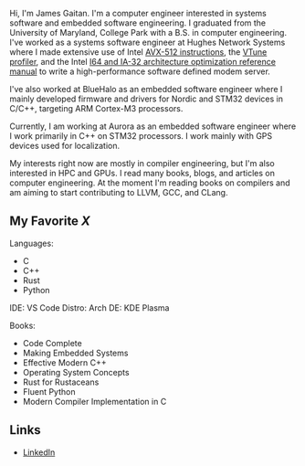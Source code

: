 Hi, I'm James Gaitan. I'm a computer engineer interested in systems software and embedded software engineering. I graduated from the University of Maryland, College Park with a B.S. in computer engineering. I've worked as a systems software engineer 
at Hughes Network Systems where I made extensive use of Intel [AVX-512 instructions](https://www.intel.com/content/www/us/en/developer/articles/technical/intel-avx-512-instructions.html),
the [VTune profiler](https://www.intel.com/content/www/us/en/developer/tools/oneapi/vtune-profiler.html#gs.d506ko), and the Intel [I64 and IA-32 
architecture optimization reference manual](https://www.intel.com/content/dam/doc/manual/64-ia-32-architectures-optimization-manual.pdf) to write 
a high-performance software defined modem server. 

I've also worked at BlueHalo as an embedded software engineer where I mainly developed firmware and drivers for Nordic and STM32 devices in C/C++, targeting ARM Cortex-M3 processors.

Currently, I am working at Aurora as an embedded software engineer where I work primarily in C++ on STM32 processors. I work mainly with GPS devices used for localization.

My interests right now are mostly in compiler engineering, but I'm also interested in HPC and GPUs. I read many books, blogs, and articles on computer 
engineering. At the moment I'm reading books on compilers and am aiming to start contributing to LLVM, GCC, and CLang.

## My Favorite _X_

Languages:
* C
* C++
* Rust
* Python

IDE: VS Code
Distro: Arch
DE: KDE Plasma

Books:
* Code Complete
* Making Embedded Systems
* Effective Modern C++
* Operating System Concepts
* Rust for Rustaceans
* Fluent Python
* Modern Compiler Implementation in C

## Links
* [LinkedIn](https://www.linkedin.com/in/james-gaitan-783642161/)
